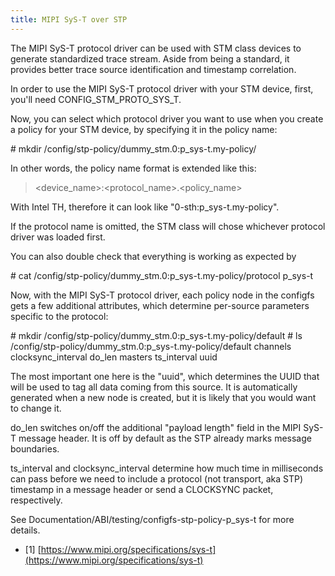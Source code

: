 ```yaml
---
title: MIPI SyS-T over STP
---
```


The MIPI SyS-T protocol driver can be used with STM class devices to generate standardized trace stream. Aside from being a standard, it provides better trace source identification and timestamp correlation.

In order to use the MIPI SyS-T protocol driver with your STM device, first, you\'ll need CONFIG_STM_PROTO_SYS_T.

Now, you can select which protocol driver you want to use when you create a policy for your STM device, by specifying it in the policy name:

\# mkdir /config/stp-policy/dummy_stm.0:p_sys-t.my-policy/

In other words, the policy name format is extended like this:

> \<device_name\>:\<protocol_name\>.\<policy_name\>

With Intel TH, therefore it can look like \"0-sth:p_sys-t.my-policy\".

If the protocol name is omitted, the STM class will chose whichever protocol driver was loaded first.

You can also double check that everything is working as expected by

\# cat /config/stp-policy/dummy_stm.0:p_sys-t.my-policy/protocol p_sys-t

Now, with the MIPI SyS-T protocol driver, each policy node in the configfs gets a few additional attributes, which determine per-source parameters specific to the protocol:

\# mkdir /config/stp-policy/dummy_stm.0:p_sys-t.my-policy/default \# ls /config/stp-policy/dummy_stm.0:p_sys-t.my-policy/default channels clocksync_interval do_len masters ts_interval uuid

The most important one here is the \"uuid\", which determines the UUID that will be used to tag all data coming from this source. It is automatically generated when a new node is created, but it is likely that you would want to change it.

do_len switches on/off the additional \"payload length\" field in the MIPI SyS-T message header. It is off by default as the STP already marks message boundaries.

ts_interval and clocksync_interval determine how much time in milliseconds can pass before we need to include a protocol (not transport, aka STP) timestamp in a message header or send a CLOCKSYNC packet, respectively.

See Documentation/ABI/testing/configfs-stp-policy-p_sys-t for more details.

- \[1\] [https://www.mipi.org/specifications/sys-t](https://www.mipi.org/specifications/sys-t)
